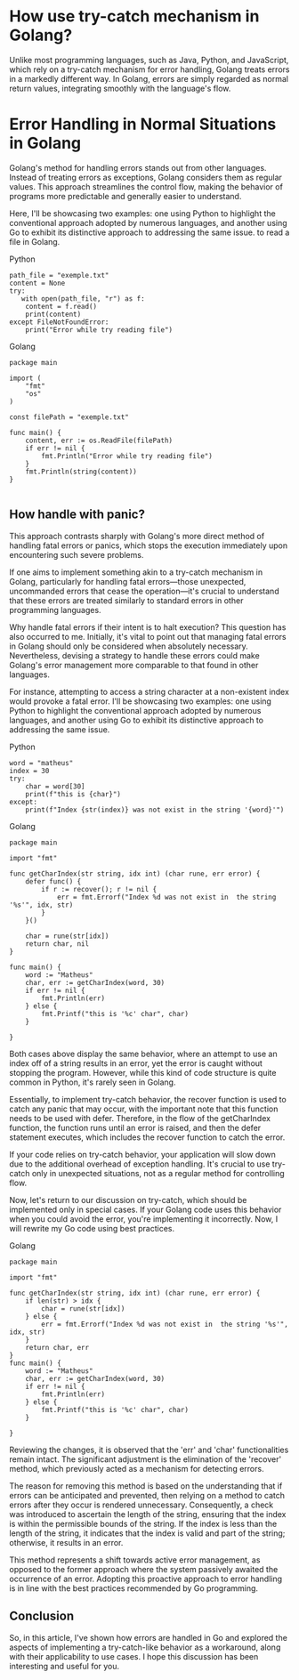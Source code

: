 # How use try-catch mechanism in Golang?

Unlike most programming languages, such as Java, Python, and JavaScript, which rely on a try-catch mechanism for error handling, Golang treats errors in a markedly different way. In Golang, errors are simply regarded as normal return values, integrating smoothly with the language's flow.

# Error Handling in Normal Situations in Golang
Golang's method for handling errors stands out from other languages. Instead of treating errors as exceptions, Golang considers them as regular values. This approach streamlines the control flow, making the behavior of programs more predictable and generally easier to understand.

Here, I'll be showcasing two examples: one using Python to highlight the conventional approach adopted by numerous languages, and another using Go to exhibit its distinctive approach to addressing the same issue. to read a file in Golang.

Python
```
path_file = "exemple.txt"
content = None
try:
   with open(path_file, "r") as f:
    content = f.read()
    print(content)
except FileNotFoundError:
    print("Error while try reading file")
```

Golang
```
package main

import (
	"fmt"
	"os"
)

const filePath = "exemple.txt"

func main() {
	content, err := os.ReadFile(filePath)
	if err != nil {
		fmt.Println("Error while try reading file")
	}
	fmt.Println(string(content))
}


```

## How handle with panic?

This approach contrasts sharply with Golang's more direct method of handling fatal errors or panics, which stops the execution immediately upon encountering such severe problems.

If one aims to implement something akin to a try-catch mechanism in Golang, particularly for handling fatal errors—those unexpected, uncommanded errors that cease the operation—it's crucial to understand that these errors are treated similarly to standard errors in other programming languages.

Why handle fatal errors if their intent is to halt execution?
This question has also occurred to me. Initially, it's vital to point out that managing fatal errors in Golang should only be considered when absolutely necessary. Nevertheless, devising a strategy to handle these errors could make Golang's error management more comparable to that found in other languages.

For instance, attempting to access a string character at a non-existent index would provoke a fatal error. I'll be showcasing two examples: one using Python to highlight the conventional approach adopted by numerous languages, and another using Go to exhibit its distinctive approach to addressing the same issue.



Python
```
word = "matheus"
index = 30
try:
    char = word[30]
    print(f"this is {char}")
except:
    print(f"Index {str(index)} was not exist in the string '{word}'")
```

Golang
```
package main

import "fmt"

func getCharIndex(str string, idx int) (char rune, err error) {
	defer func() {
		if r := recover(); r != nil {
			err = fmt.Errorf("Index %d was not exist in  the string '%s'", idx, str)
		}
	}()

	char = rune(str[idx])
	return char, nil
}

func main() {
	word := "Matheus"
	char, err := getCharIndex(word, 30)
	if err != nil {
		fmt.Println(err)
	} else {
		fmt.Printf("this is '%c' char", char)
	}

}

```


 Both cases above display the same behavior, where an attempt to use an index off of a string results in an error, yet the error is caught without stopping the program. However, while this kind of code structure is quite common in Python, it's rarely seen in Golang.

Essentially, to implement try-catch behavior, the recover function is used to catch any panic that may occur, with the important note that this function needs to be used with defer. Therefore, in the flow of the getCharIndex function, the function runs until an error is raised, and then the defer statement executes, which includes the recover function to catch the error.

If your code relies on try-catch behavior, your application will slow down due to the additional overhead of exception handling. It's crucial to use try-catch only in unexpected situations, not as a regular method for controlling flow.

Now, let's return to our discussion on try-catch, which should be implemented only in special cases. If your Golang code uses this behavior when you could avoid the error, you're implementing it incorrectly. Now, I will rewrite my Go code using best practices.

Golang
```
package main

import "fmt"

func getCharIndex(str string, idx int) (char rune, err error) {
	if len(str) > idx {
		char = rune(str[idx])
	} else {
		err = fmt.Errorf("Index %d was not exist in  the string '%s'", idx, str)
	}
	return char, err
}
func main() {
	word := "Matheus"
	char, err := getCharIndex(word, 30)
	if err != nil {
		fmt.Println(err)
	} else {
		fmt.Printf("this is '%c' char", char)
	}

}

```

Reviewing the changes, it is observed that the 'err' and 'char' functionalities remain intact. The significant adjustment is the elimination of the 'recover' method, which previously acted as a mechanism for detecting errors.

 The reason for removing this method is based on the understanding that if errors can be anticipated and prevented, then relying on a method to catch errors after they occur is rendered unnecessary. Consequently, a check was introduced to ascertain the length of the string, ensuring that the index is within the permissible bounds of the string. If the index is less than the length of the string, it indicates that the index is valid and part of the string; otherwise, it results in an error. 
 
 This method represents a shift towards active error management, as opposed to the former approach where the system passively awaited the occurrence of an error. Adopting this proactive approach to error handling is in line with the best practices recommended by Go programming.


## Conclusion

So, in this article, I've shown how errors are handled in Go and explored the aspects of implementing a try-catch-like behavior as a workaround, along with their applicability to use cases. I hope this discussion has been interesting and useful for you.
